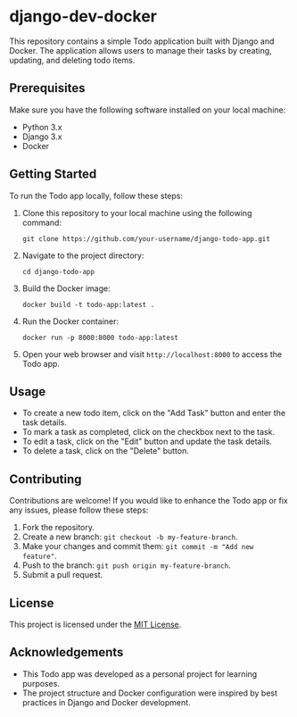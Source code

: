 # django-dev-docker

This repository contains a simple Todo application built with Django and Docker. The application allows users to manage their tasks by creating, updating, and deleting todo items.

## Prerequisites

Make sure you have the following software installed on your local machine:

- Python 3.x
- Django 3.x
- Docker

## Getting Started

To run the Todo app locally, follow these steps:

1. Clone this repository to your local machine using the following command:
   ```
   git clone https://github.com/your-username/django-todo-app.git
   ```

2. Navigate to the project directory:
   ```
   cd django-todo-app
   ```

3. Build the Docker image:
   ```
   docker build -t todo-app:latest .
   ```

4. Run the Docker container:
   ```
   docker run -p 8000:8000 todo-app:latest
   ```

5. Open your web browser and visit `http://localhost:8000` to access the Todo app.

## Usage

- To create a new todo item, click on the "Add Task" button and enter the task details.
- To mark a task as completed, click on the checkbox next to the task.
- To edit a task, click on the "Edit" button and update the task details.
- To delete a task, click on the "Delete" button.

## Contributing

Contributions are welcome! If you would like to enhance the Todo app or fix any issues, please follow these steps:

1. Fork the repository.
2. Create a new branch: `git checkout -b my-feature-branch`.
3. Make your changes and commit them: `git commit -m "Add new feature"`.
4. Push to the branch: `git push origin my-feature-branch`.
5. Submit a pull request.

## License

This project is licensed under the [MIT License](LICENSE).

## Acknowledgements

- This Todo app was developed as a personal project for learning purposes.
- The project structure and Docker configuration were inspired by best practices in Django and Docker development.

